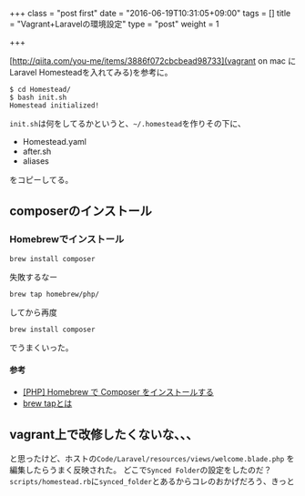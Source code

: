 +++
class = "post first"
date = "2016-06-19T10:31:05+09:00"
tags = []
title = "Vagrant+Laravelの環境設定"
type = "post"
weight = 1

+++

[http://qiita.com/you-me/items/3886f072cbcbead98733](vagrant on mac にLaravel Homesteadを入れてみる)を参考に。

```
$ cd Homestead/
$ bash init.sh
Homestead initialized!
```
`init.sh`は何をしてるかというと、`~/.homestead`を作りその下に、

* Homestead.yaml
* after.sh
* aliases

をコピーしてる。

## composerのインストール

### Homebrewでインストール

```
brew install composer
```
失敗するなー
```
brew tap homebrew/php/
```
してから再度
```
brew install composer
```
でうまくいった。

#### 参考

* [[PHP] Homebrew で Composer をインストールする](http://www.d-wood.com/blog/2015/12/17_7736.html)
* [brew tapとは](http://qiita.com/saa/items/85ed5e914d424fbf9fd6)

## vagrant上で改修したくないな、、、

と思ったけど、ホストの`Code/Laravel/resources/views/welcome.blade.php`
を編集したらうまく反映された。
どこで`Synced Folder`の設定をしたのだ？
`scripts/homestead.rb`に`synced_folder`とあるからコレのおかげだろう、きっと

